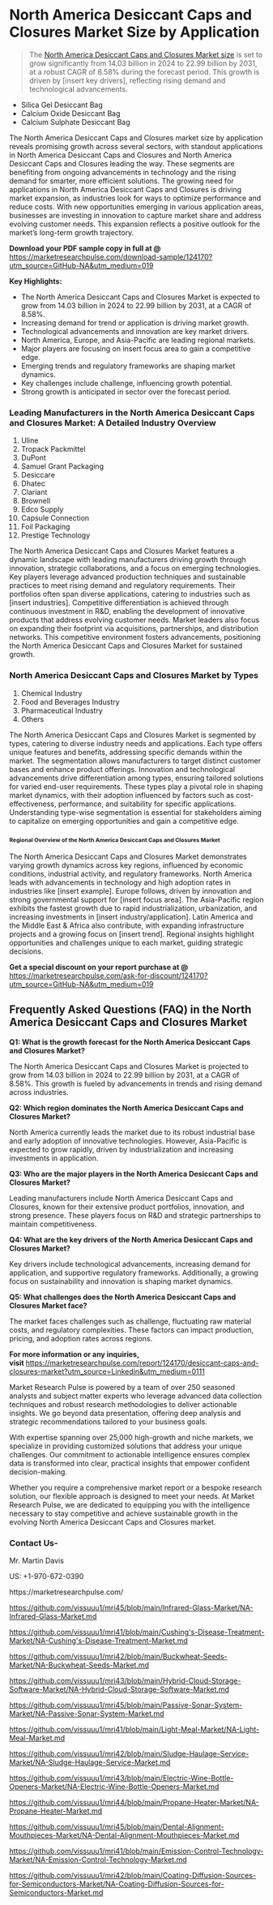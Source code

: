 <h1>North America Desiccant Caps and Closures Market&nbsp;Size by Application</h1><blockquote><p>The <a href="https://marketresearchpulse.com/download-sample/124170?utm_source=GitHub-NA&amp;utm_medium=019">North America Desiccant Caps and Closures Market size</a> is set to grow significantly from 14.03 billion in 2024 to 22.99 billion by 2031, at a robust CAGR of 8.58% during the forecast period. This growth is driven by [insert key drivers], reflecting rising demand and technological advancements.</p></blockquote><ul><li>Silica Gel Desiccant Bag<li> Calcium Oxide Desiccant Bag<li> Calcium Sulphate Desiccant Bag</li></ul><p>The North America Desiccant Caps and Closures market size by application reveals promising growth across several sectors, with standout applications in North America Desiccant Caps and Closures and North America Desiccant Caps and Closures leading the way. These segments are benefiting from ongoing advancements in technology and the rising demand for smarter, more efficient solutions. The growing need for applications in North America Desiccant Caps and Closures is driving market expansion, as industries look for ways to optimize performance and reduce costs. With new opportunities emerging in various application areas, businesses are investing in innovation to capture market share and address evolving customer needs. This expansion reflects a positive outlook for the market’s long-term growth trajectory.</p><p><strong>Download your PDF sample copy in full at @ </strong><a href="https://marketresearchpulse.com/download-sample/124170?utm_source=GitHub-NA&amp;utm_medium=019">https://marketresearchpulse.com/download-sample/124170?utm_source=GitHub-NA&amp;utm_medium=019</a></p><p><strong>Key Highlights: </strong></p><ul><li>The North America Desiccant Caps and Closures Market is expected to grow from 14.03 billion in 2024 to 22.99 billion by 2031, at a CAGR of 8.58%.</li><li>Increasing demand for trend or application is driving market growth.</li><li>Technological advancements and innovation are key market drivers.</li><li>North America, Europe, and Asia-Pacific are leading regional markets.</li><li>Major players are focusing on insert focus area to gain a competitive edge.</li><li>Emerging trends and regulatory frameworks are shaping market dynamics.</li><li>Key challenges include challenge, influencing growth potential.</li><li>Strong growth is anticipated in sector over the forecast period.</li></ul><h3>Leading Manufacturers in the North America Desiccant Caps and Closures Market: A Detailed Industry Overview</h3><ol><li>Uline</li><li>Tropack Packmittel</li><li>DuPont</li><li>Samuel Grant Packaging</li><li>Desiccare</li><li>Dhatec</li><li>Clariant</li><li>Brownell</li><li>Edco Supply</li><li>Capsule Connection</li><li>Foil Packaging</li><li>Prestige Technology</li></ol><div class="flex max-w-full flex-col flex-grow"><div class="min-h-8 text-message flex w-full flex-col items-end gap-2 whitespace-normal break-words [.text-message+&amp;]:mt-5" dir="auto" data-message-author-role="assistant" data-message-id="fd8432e4-4910-450d-b182-61b7bfb0a01f" data-message-model-slug="gpt-4o"><div class="flex w-full flex-col gap-1 empty:hidden first:pt-[3px]"><div class="markdown prose w-full break-words dark:prose-invert light"><p>The North America Desiccant Caps and Closures Market features a dynamic landscape with leading manufacturers driving growth through innovation, strategic collaborations, and a focus on emerging technologies. Key players leverage advanced production techniques and sustainable practices to meet rising demand and regulatory requirements. Their portfolios often span diverse applications, catering to industries such as [insert industries]. Competitive differentiation is achieved through continuous investment in R&amp;D, enabling the development of innovative products that address evolving customer needs. Market leaders also focus on expanding their footprint via acquisitions, partnerships, and distribution networks. This competitive environment fosters advancements, positioning the North America Desiccant Caps and Closures Market for sustained growth.</p></div></div></div></div><h3>North America Desiccant Caps and Closures Market by Types</h3><ol><li>Chemical Industry<li> Food and Beverages Industry<li> Pharmaceutical Industry<li> Others</li></ol><div class="flex max-w-full flex-col flex-grow"><div class="min-h-8 text-message flex w-full flex-col items-end gap-2 whitespace-normal break-words [.text-message+&amp;]:mt-5" dir="auto" data-message-author-role="assistant" data-message-id="084470be-0bb7-4664-bddf-5156b4f41249" data-message-model-slug="gpt-4o-mini"><div class="flex w-full flex-col gap-1 empty:hidden first:pt-[3px]"><div class="markdown prose w-full break-words dark:prose-invert light"><p>The North America Desiccant Caps and Closures Market is segmented by types, catering to diverse industry needs and applications. Each type offers unique features and benefits, addressing specific demands within the market. The segmentation allows manufacturers to target distinct customer bases and enhance product offerings. Innovation and technological advancements drive differentiation among types, ensuring tailored solutions for varied end-user requirements. These types play a pivotal role in shaping market dynamics, with their adoption influenced by factors such as cost-effectiveness, performance, and suitability for specific applications. Understanding type-wise segmentation is essential for stakeholders aiming to capitalize on emerging opportunities and gain a competitive edge.</p></div></div></div></div><h3><span style="font-size: 11px;">Regional Overview of the North America Desiccant Caps and Closures Market</span></h3><div class="flex max-w-full flex-col flex-grow"><div class="min-h-8 text-message flex w-full flex-col items-end gap-2 whitespace-normal break-words [.text-message+&amp;]:mt-5" dir="auto" data-message-author-role="assistant" data-message-id="e9038762-ce64-4e30-91c9-9bd413514231" data-message-model-slug="gpt-4o-mini"><div class="flex w-full flex-col gap-1 empty:hidden first:pt-[3px]"><div class="markdown prose w-full break-words dark:prose-invert light"><p>The North America Desiccant Caps and Closures Market demonstrates varying growth dynamics across key regions, influenced by economic conditions, industrial activity, and regulatory frameworks. North America leads with advancements in technology and high adoption rates in industries like [insert example]. Europe follows, driven by innovation and strong governmental support for [insert focus area]. The Asia-Pacific region exhibits the fastest growth due to rapid industrialization, urbanization, and increasing investments in [insert industry/application]. Latin America and the Middle East &amp; Africa also contribute, with expanding infrastructure projects and a growing focus on [insert trend]. Regional insights highlight opportunities and challenges unique to each market, guiding strategic decisions.</p></div></div></div></div><p><strong>Get a special discount on your report purchase at @ </strong><a href="https://marketresearchpulse.com/ask-for-discount/124170?utm_source=GitHub-NA&amp;utm_medium=019">https://marketresearchpulse.com/ask-for-discount/124170?utm_source=GitHub-NA&amp;utm_medium=019</a></p><h2>Frequently Asked Questions (FAQ) in the North America Desiccant Caps and Closures Market</h2><p><strong>Q1: What is the growth forecast for the North America Desiccant Caps and Closures Market?</strong></p><p>The North America Desiccant Caps and Closures Market is projected to grow from 14.03 billion in 2024 to 22.99 billion by 2031, at a CAGR of 8.58%. This growth is fueled by advancements in trends and rising demand across industries.</p><p><strong>Q2: Which region dominates the North America Desiccant Caps and Closures Market?</strong></p><p>North America currently leads the market due to its robust industrial base and early adoption of innovative technologies. However, Asia-Pacific is expected to grow rapidly, driven by industrialization and increasing investments in application.</p><p><strong>Q3: Who are the major players in the North America Desiccant Caps and Closures Market?</strong></p><p>Leading manufacturers include North America Desiccant Caps and Closures, known for their extensive product portfolios, innovation, and strong presence. These players focus on R&amp;D and strategic partnerships to maintain competitiveness.</p><p><strong>Q4: What are the key drivers of the North America Desiccant Caps and Closures Market?</strong></p><p>Key drivers include technological advancements, increasing demand for application, and supportive regulatory frameworks. Additionally, a growing focus on sustainability and innovation is shaping market dynamics.</p><p><strong>Q5: What challenges does the North America Desiccant Caps and Closures Market face?</strong></p><p>The market faces challenges such as challenge, fluctuating raw material costs, and regulatory complexities. These factors can impact production, pricing, and adoption rates across regions.</p><p><strong>For more information or any inquiries, visit&nbsp;</strong><a href="https://marketresearchpulse.com/report/124170/desiccant-caps-and-closures-market?utm_source=Linkedin&utm_medium=0111">https://marketresearchpulse.com/report/124170/desiccant-caps-and-closures-market?utm_source=Linkedin&utm_medium=0111</a></p><p>Market Research Pulse is powered by a team of over 250 seasoned analysts and subject matter experts who leverage advanced data collection techniques and robust research methodologies to deliver actionable insights. We go beyond data presentation, offering deep analysis and strategic recommendations tailored to your business goals.</p><p>With expertise spanning over 25,000 high-growth and niche markets, we specialize in providing customized solutions that address your unique challenges. Our commitment to actionable intelligence ensures complex data is transformed into clear, practical insights that empower confident decision-making.</p><p>Whether you require a comprehensive market report or a bespoke research solution, our flexible approach is designed to meet your needs. At Market Research Pulse, we are dedicated to equipping you with the intelligence necessary to stay competitive and achieve sustainable growth in the evolving North America Desiccant Caps and Closures market.</p><h3><strong>Contact Us-</strong></h3><p>Mr. Martin Davis</p><p>US: +1-970-672-0390</p><p>https://marketresearchpulse.com/</p><p><a href="https://github.com/vissuuu1/mri45/blob/main/Infrared-Glass-Market/NA-Infrared-Glass-Market.md">https://github.com/vissuuu1/mri45/blob/main/Infrared-Glass-Market/NA-Infrared-Glass-Market.md</a></p><p><a href="https://github.com/vissuuu1/mri41/blob/main/Cushing's-Disease-Treatment-Market/NA-Cushing's-Disease-Treatment-Market.md">https://github.com/vissuuu1/mri41/blob/main/Cushing's-Disease-Treatment-Market/NA-Cushing's-Disease-Treatment-Market.md</a></p><p><a href="https://github.com/vissuuu1/mri42/blob/main/Buckwheat-Seeds-Market/NA-Buckwheat-Seeds-Market.md">https://github.com/vissuuu1/mri42/blob/main/Buckwheat-Seeds-Market/NA-Buckwheat-Seeds-Market.md</a></p><p><a href="https://github.com/vissuuu1/mri43/blob/main/Hybrid-Cloud-Storage-Software-Market/NA-Hybrid-Cloud-Storage-Software-Market.md">https://github.com/vissuuu1/mri43/blob/main/Hybrid-Cloud-Storage-Software-Market/NA-Hybrid-Cloud-Storage-Software-Market.md</a></p><p><a href="https://github.com/vissuuu1/mri45/blob/main/Passive-Sonar-System-Market/NA-Passive-Sonar-System-Market.md">https://github.com/vissuuu1/mri45/blob/main/Passive-Sonar-System-Market/NA-Passive-Sonar-System-Market.md</a></p><p><a href="https://github.com/vissuuu1/mri41/blob/main/Light-Meal-Market/NA-Light-Meal-Market.md">https://github.com/vissuuu1/mri41/blob/main/Light-Meal-Market/NA-Light-Meal-Market.md</a></p><p><a href="https://github.com/vissuuu1/mri42/blob/main/Sludge-Haulage-Service-Market/NA-Sludge-Haulage-Service-Market.md">https://github.com/vissuuu1/mri42/blob/main/Sludge-Haulage-Service-Market/NA-Sludge-Haulage-Service-Market.md</a></p><p><a href="https://github.com/vissuuu1/mri43/blob/main/Electric-Wine-Bottle-Openers-Market/NA-Electric-Wine-Bottle-Openers-Market.md">https://github.com/vissuuu1/mri43/blob/main/Electric-Wine-Bottle-Openers-Market/NA-Electric-Wine-Bottle-Openers-Market.md</a></p><p><a href="https://github.com/vissuuu1/mri44/blob/main/Propane-Heater-Market/NA-Propane-Heater-Market.md">https://github.com/vissuuu1/mri44/blob/main/Propane-Heater-Market/NA-Propane-Heater-Market.md</a></p><p><a href="https://github.com/vissuuu1/mri45/blob/main/Dental-Alignment-Mouthpieces-Market/NA-Dental-Alignment-Mouthpieces-Market.md">https://github.com/vissuuu1/mri45/blob/main/Dental-Alignment-Mouthpieces-Market/NA-Dental-Alignment-Mouthpieces-Market.md</a></p><p><a href="https://github.com/vissuuu1/mri41/blob/main/Emission-Control-Technology-Market/NA-Emission-Control-Technology-Market.md">https://github.com/vissuuu1/mri41/blob/main/Emission-Control-Technology-Market/NA-Emission-Control-Technology-Market.md</a></p><p><a href="https://github.com/vissuuu1/mri42/blob/main/Coating-Diffusion-Sources-for-Semiconductors-Market/NA-Coating-Diffusion-Sources-for-Semiconductors-Market.md">https://github.com/vissuuu1/mri42/blob/main/Coating-Diffusion-Sources-for-Semiconductors-Market/NA-Coating-Diffusion-Sources-for-Semiconductors-Market.md</a></p>
